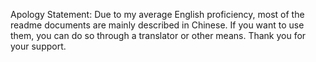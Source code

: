 Apology Statement: Due to my average English proficiency, most of the readme documents are mainly described in Chinese. If you want to use them, you can do so through a translator or other means. Thank you for your support.

